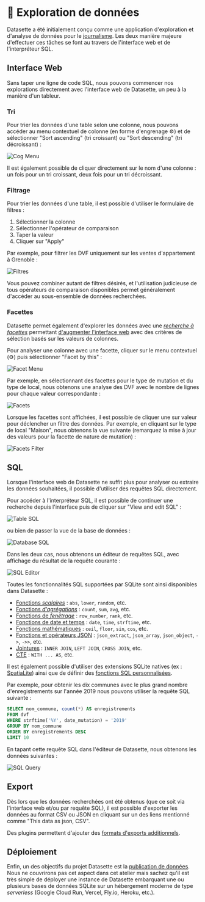 # 🔭 Exploration de données

Datasette a été initialement conçu comme une application d'exploration et d'analyse de données pour le [journalisme](https://datasette.io/for/data-journalism). Les deux manière majeure d'effectuer ces tâches se font au travers de l'interface web et de l'interpréteur SQL.

## Interface Web

Sans taper une ligne de code SQL, nous pouvons commencer nos explorations directement avec l'interface web de Datasette, un peu à la manière d'un tableur.

### Tri

Pour trier les données d'une table selon une colonne, nous pouvons accéder au menu contextuel de colonne (en forme d'engrenage ⚙️) et de sélectionner "Sort ascending" (tri croissant) ou "Sort descending" (tri décroissant) :

![Cog Menu](static/datasette_cog_menu.png)

Il est également possible de cliquer directement sur le nom d'une colonne : un fois pour un tri croissant, deux fois pour un tri décroissant.

### Filtrage

Pour trier les données d'une table, il est possible d'utiliser le formulaire de filtres :

1. Sélectionner la colonne
2. Sélectionner l'opérateur de comparaison
3. Taper la valeur
4. Cliquer sur "Apply"

Par exemple, pour filtrer les DVF uniquement sur les ventes d'appartement à Grenoble :

![Filtres](static/datasette_filters.png)

Vous pouvez combiner autant de filtres désirés, et l'utilisation judicieuse de tous opérateurs de comparaison disponibles permet généralement d'accéder au sous-ensemble de données recherchées.

### Facettes

Datasette permet également d'explorer les données avec une [_recherche à facettes_](https://fr.wikipedia.org/wiki/Recherche_%C3%A0_facettes) permettant [d'augmenter l'interface web](https://docs.datasette.io/en/stable/facets.html) avec des critères de sélection basés sur les valeurs de colonnes.

Pour analyser une colonne avec une facette, cliquer sur le menu contextuel (⚙️) puis sélectionner "Facet by this" :

![Facet Menu](static/datasette_menu_facet.png)

Par exemple, en sélectionnant des facettes pour le type de mutation et du type de local, nous obtenons une analyse des DVF avec le nombre de lignes pour chaque valeur correspondante :

![Facets](static/datasette_facets.png)

Lorsque les facettes sont affichées, il est possible de cliquer une sur valeur pour déclencher un filtre des données. Par exemple, en cliquant sur le type de local "Maison", nous obtenons la vue suivante (remarquez la mise à jour des valeurs pour la facette de nature de mutation) :

![Facets Filter](static/datasette_facets_filter.png)

## SQL

Lorsque l'interface web de Datasette ne suffit plus pour analyser ou extraire les données souhaitées, il possible d'utiliser des requêtes SQL directement.

Pour accéder à l'interpréteur SQL, il est possible de continuer une recherche depuis l'interface puis de cliquer sur "View and edit SQL" :

![Table SQL](static/datasette_table_sql.png)

ou bien de passer la vue de la base de données :

![Database SQL](static/datasette_db.png)

Dans les deux cas, nous obtenons un éditeur de requêtes SQL, avec affichage du résultat de la requête courante :

![SQL Editor](static/datasette_sql_editor.png)

Toutes les fonctionnalités SQL supportées par SQLite sont ainsi disponibles dans Datasette :

- [Fonctions _scalaires_](https://www.sqlite.org/lang_corefunc.html) : `abs`, `lower`, `random`, etc.
- [Fonctions _d'agrégations_](https://www.sqlite.org/lang_aggfunc.html) : `count`, `sum`, `avg`, etc.
- [Fonctions de _fenêtrage_](https://www.sqlite.org/windowfunctions.html#biwinfunc) : `row_number`, `rank`, etc.
- [Fonctions de date et temps](https://www.sqlite.org/lang_datefunc.html) : `date`, `time`, `strftime`, etc.
- [Fonctions mathématiques](https://www.sqlite.org/lang_mathfunc.html) : `ceil`, `floor`, `sin`, `cos`, etc.
- [Fonctions et opérateurs JSON](https://www.sqlite.org/json1.html) : `json_extract`, `json_array`, `json_object`, `->`, `->>`, etc.
- [Jointures](https://www.sqlite.org/syntax/join-clause.html) : `INNER JOIN`, `LEFT JOIN`, `CROSS JOIN`, etc.
- [CTE](https://www.sqlite.org/lang_with.html) : `WITH ... AS`, etc.

Il est également possible d'utiliser des extensions SQLite natives (ex : [SpatiaLite](https://docs.datasette.io/en/stable/spatialite.html)) ainsi que de définir des [fonctions SQL personnalisées](https://docs.datasette.io/en/stable/plugin_hooks.html#prepare-connection-conn-database-datasette).

Par exemple, pour obtenir les dix communes avec le plus grand nombre d'enregistrements sur l'année 2019 nous pouvons utiliser la requête SQL suivante :

```sql
SELECT nom_commune, count(*) AS enregistrements
FROM dvf
WHERE strftime('%Y', date_mutation) = '2019'
GROUP BY nom_commune
ORDER BY enregistrements DESC
LIMIT 10
```

En tapant cette requête SQL dans l'éditeur de Datasette, nous obtenons les données suivantes :

![SQL Query](static/datasette_sql_query.png)

## Export

Dès lors que les données recherchées ont été obtenus (que ce soit via l'interface web et/ou par requête SQL), il est possible d'exporter les données au format CSV ou JSON en cliquant sur un des liens mentionné comme "This data as json, CSV".

Des plugins permettent d'ajouter des [formats d'exports additionnels](https://datasette.io/plugins?q=export).

## Déploiement

Enfin, un des objectifs du projet Datasette est la [publication de données](https://datasette.io/for/publishing-data). Nous ne couvrirons pas cet aspect dans cet atelier mais sachez qu'il est très simple de déployer une instance de Datasette embarquant une ou plusieurs bases de données SQLite sur un hébergement moderne de type _serverless_ (Google Cloud Run, Vercel, Fly.io, Heroku, etc.).
